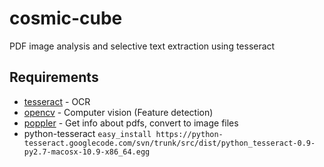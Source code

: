 # cosmic-cube

PDF image analysis and selective text extraction using tesseract

## Requirements

- [tesseract](https://code.google.com/p/tesseract-ocr/) - OCR
- [opencv](http://opencv.org/) - Computer vision (Feature detection)
- [poppler](http://poppler.freedesktop.org/) - Get info about pdfs, convert to image files
- python-tesseract
`easy_install https://python-tesseract.googlecode.com/svn/trunk/src/dist/python_tesseract-0.9-py2.7-macosx-10.9-x86_64.egg`